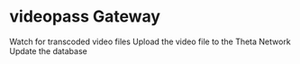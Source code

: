 # videopass Gateway

Watch for transcoded video files
Upload the video file to the Theta Network
Update the database


